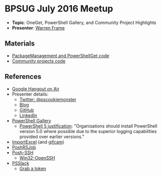 # BPSUG July 2016 Meetup

* **Topic**: OneGet, PowerShell Gallery, and Community Project Highlights
* **Presenter**: [Warren Frame](https://twitter.com/psCookieMonster)

## Materials

* [PackageManagement and PowerShellGet code](0-gallery.ps1)
* [Community projects code](1-gallery-community.ps1)

## References

* [Google Hangout on Air](https://plus.google.com/events/cqj91mlthb6rtro52n1lcbgddao)
* Presenter details:
  * [Twitter: @pscookiemonster](https://twitter.com/psCookieMonster)
  * [Blog](http://ramblingcookiemonster.github.io/)
  * [GitHub](https://github.com/RamblingCookieMonster)
  * [LinkedIn](https://www.linkedin.com/in/wframe)
* [PowerShell Gallery](https://www.powershellgallery.com/)
  * [PowerShell 5 justification](http://www.asd.gov.au/publications/protect/securing-powershell.htm): "Organisations should install PowerShell version 5.0 where possible due to the superior logging capabilities provided over earlier versions."
* [ImportExcel](https://github.com/dfinke/ImportExcel) (and [gifcam](http://blog.bahraniapps.com/gifcam/))
* [PoshRSJob](https://github.com/proxb/PoshRSJob)
* [Posh-SSH](https://github.com/darkoperator/Posh-SSH)
  * [Win32-OpenSSH](https://github.com/PowerShell/Win32-OpenSSH)
* [PSSlack](https://github.com/RamblingCookieMonster/PSSlack)
  * [Grab a token](https://api.slack.com/docs/oauth-test-tokens)


